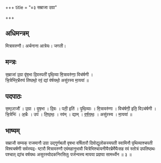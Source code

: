 +++
title = "०३ सम्राजा उग्रा"

+++
## अधिमन्त्रम्
मित्रावरुणौ। अर्चनाना आत्रेयः। जगती।

## मन्त्रः
स॒म्राजा॑ उ॒ग्रा वृ॑ष॒भा दि॒वस्पती॑ पृथि॒व्या मि॒त्रावरु॑णा॒ विच॑र्षणी ।  
चि॒त्रेभि॑र॒भ्रैरुप॑ तिष्ठथो॒ रवं॒ द्यां व॑र्षयथो॒ असु॑रस्य मा॒यया॑ ॥

## पदपाठः
स॒म्ऽराजौ॑ । उ॒ग्रा । वृ॒ष॒भा । दि॒वः । पती॒ इति॑ । पृ॒थि॒व्याः । मि॒त्रावरु॑णा । विच॑र्षणी॒ इति॒ विऽच॑र्षणी ।  
चि॒त्रेभिः॑ । अ॒भ्रैः । उप॑ । ति॒ष्ठ॒थः॒ । रव॑म् । द्याम् । व॒र्ष॒य॒थः॒ । असु॑रस्य । मा॒यया॑ ॥

## भाष्यम्
सम्राजौ सम्यक् राजमानौ उग्रा उद्गूर्णबलौ वृषभा वर्षितारौ दिवोद्युलोकस्यपती स्वामिनौ पृथिव्याश्चपती विश्वचर्षणी सर्वस्यद्र- ष्टारौ मित्रावरुणौ एवंमहानुभावौ चित्रेभिश्चायनीयैरभ्रैर्मेघैःसह रवं स्तोत्रं उपतिष्ठथः पश्चात् द्यांच वर्षयथः असुरस्योदकनिरसितुः पर्जन्यस्य मायया प्रज्ञया सामर्थ्येन ॥ ३ ॥